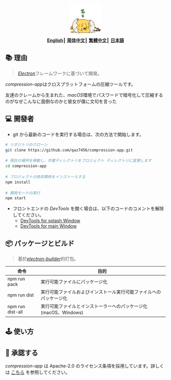 <div align='center'>
  <img src='https://github.com/qaz7456/compression-app/blob/main/front-end/images/sleep.gif' width='100' />
</div>

<div align='center'>
  <b><a href='../README.md' title='Read this page in English'>English</a></b>┃
  <b><a href='README.zh-CHS.md' title='用中文阅读此页面'>简体中文</a></b>┃
  <b><a href='README.zh-CHT.md' title='用中文閱讀此頁面'>繁體中文</a></b>┃
  <b><a href='README.ja-JP.md' title='このページを日本語で読む'>日本語</a></b>
</div>

## 📚 理由
> [*Electron*][2]フレームワークに基づいて開発。

*compression-app*はクロスプラットフォームの圧縮ツールです。

友達のクレームから生まれた、*macOS*環境でパスワードで暗号化して圧縮するのがなぜこんなに面倒なのかと彼女が僕に文句を言った

## 💻 開發者
- git から最新のコードを実行する場合は、次の方法で開始します。
```bash
# リポジトリのクローン
git clone https://github.com/qaz7456/compression-app.git

# 現在の場所を移動し、作業ディレクトリをプロジェクト ディレクトリに変更します
cd compression-app

# プロジェクトの依存関係をインストールする
npm install

# 開発モードの実行
npm start
```
- フロントエンドの *DevTools* を開く場合は、以下のコードのコメントを解除してください。
  - [DevTools for splash Window][4]
  - [DevTools for main Window][5]

## 📦 パッケージとビルド
> 基於[*electron-builder*][3]的打包。

|  命令  |  目的  |
|    ---    |   ---     |
|  npm run pack | 実行可能ファイルにパッケージ化  |
|  npm run dist  |  実行可能ファイルおよびインストール実行可能ファイルへのパッケージ化 |
|  npm run dist-all |  実行可能ファイルとインストーラーへのパッケージ化 (macOS、Windows) |


## 🕹️ 使い方
[](https://user-images.githubusercontent.com/25022140/182281916-a472cf4e-9dab-4b49-932b-499d2658ce88.webm)

## 📄 承認する
*compression-app* は Apache-2.0 のライセンス条項を採用しています。詳しくは [こちら][6] を参照してください。

[1]: https://github.com/qaz7456/compression-app/blob/main/front-end/images/sleep.gif
[2]: https://www.electronjs.org/docs/latest/
[3]: https://www.electron.build/
[4]: https://github.com/qaz7456/compression-app/blob/main/main.js#L41
[5]: https://github.com/qaz7456/compression-app/blob/main/main.js#L84
[6]: https://github.com/qaz7456/compression-app/blob/HEAD/LICENSE